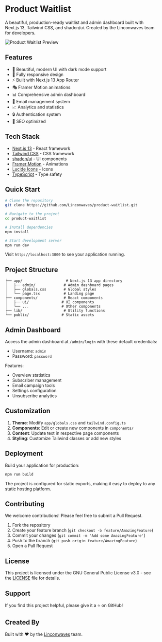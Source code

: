 # Product Waitlist

A beautiful, production-ready waitlist and admin dashboard built with Next.js 13, Tailwind CSS, and shadcn/ui. Created by the Linconwaves team for developers.

![Product Waitlist Preview](https://images.pexels.com/photos/8439097/pexels-photo-8439097.jpeg?auto=compress&cs=tinysrgb&w=1260&h=750&dpr=2)

## Features

- 🎨 Beautiful, modern UI with dark mode support
- 📱 Fully responsive design
- ⚡ Built with Next.js 13 App Router
- 🎭 Framer Motion animations
- 📊 Comprehensive admin dashboard
- 📧 Email management system
- 📈 Analytics and statistics
- 🔒 Authentication system
- 🎯 SEO optimized

## Tech Stack

- [Next.js 13](https://nextjs.org/) - React framework
- [Tailwind CSS](https://tailwindcss.com/) - CSS framework
- [shadcn/ui](https://ui.shadcn.com/) - UI components
- [Framer Motion](https://www.framer.com/motion/) - Animations
- [Lucide Icons](https://lucide.dev/) - Icons
- [TypeScript](https://www.typescriptlang.org/) - Type safety

## Quick Start

```bash
# Clone the repository
git clone https://github.com/Linconwaves/product-waitlist.git

# Navigate to the project
cd product-waitlist

# Install dependencies
npm install

# Start development server
npm run dev
```

Visit `http://localhost:3000` to see your application running.

## Project Structure

```
├── app/                    # Next.js 13 app directory
│   ├── admin/             # Admin dashboard pages
│   ├── globals.css        # Global styles
│   └── page.tsx           # Landing page
├── components/            # React components
│   ├── ui/               # UI components
│   └── ...               # Other components
├── lib/                   # Utility functions
└── public/               # Static assets
```

## Admin Dashboard

Access the admin dashboard at `/admin/login` with these default credentials:
- Username: `admin`
- Password: `password`

Features:
- Overview statistics
- Subscriber management
- Email campaign tools
- Settings configuration
- Unsubscribe analytics

## Customization

1. **Theme**: Modify `app/globals.css` and `tailwind.config.ts`
2. **Components**: Edit or create new components in `components/`
3. **Content**: Update text in respective page components
4. **Styling**: Customize Tailwind classes or add new styles

## Deployment

Build your application for production:

```bash
npm run build
```

The project is configured for static exports, making it easy to deploy to any static hosting platform.

## Contributing

We welcome contributions! Please feel free to submit a Pull Request.

1. Fork the repository
2. Create your feature branch (`git checkout -b feature/AmazingFeature`)
3. Commit your changes (`git commit -m 'Add some AmazingFeature'`)
4. Push to the branch (`git push origin feature/AmazingFeature`)
5. Open a Pull Request

## License

This project is licensed under the GNU General Public License v3.0 - see the [LICENSE](LICENSE) file for details.

## Support

If you find this project helpful, please give it a ⭐️ on GitHub!

## Created By

Built with ❤️ by the [Linconwaves](https://github.com/Linconwaves) team.